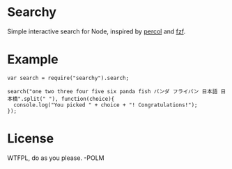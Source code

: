 # Searchy

Simple interactive search for Node, inspired by [percol](https://github.com/mooz/percol) and [fzf](https://github.com/junegunn/fzf). 

# Example

    var search = require("searchy").search;

    search("one two three four five six panda fish パンダ フライパン 日本語 日本橋".split(" "), function(choice){
      console.log("You picked " + choice + "! Congratulations!");
    });

# License

WTFPL, do as you please. -POLM
